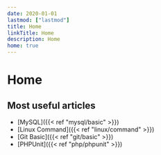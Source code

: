 ```yaml
---
date: 2020-01-01
lastmod: ["lastmod"]
title: Home
linkTitle: Home
description: Home
home: true
---
```


# Home

## Most useful articles
- [MySQL]({{< ref "mysql/basic" >}})
- [Linux Command]({{< ref "linux/command" >}})
- [Git Basic]({{< ref "git/basic" >}})
- [PHPUnit]({{< ref "php/phpunit" >}})